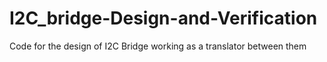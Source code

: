 # I2C_bridge-Design-and-Verification
Code for the design of I2C Bridge working as a translator between them
